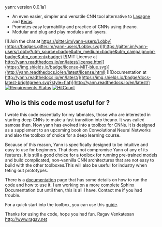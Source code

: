yann:
version 0.0.1a1 
 
* An even easier, simpler and versatile CNN tool alternative to 
    [Lasagne](https://github.com/Lasagne/Lasagne) and [Keras](https://keras.io/).
* Promotes easy learnability and practice of CNNs using theano.
* Modular and plug and play modules and layers.

[![Join the chat at https://gitter.im/yann-users/Lobby](https://badges.gitter.im/yann-users/Lobby.svg)](https://gitter.im/yann-users/Lobby?utm_source=badge&utm_medium=badge&utm_campaign=pr-badge&utm_content=badge)
[![MIT License at http://yann.readthedocs.io/en/latest/license.html](https://img.shields.io/badge/license-MIT-blue.svg)](http://yann.readthedocs.io/en/latest/license.html)
[![Documentation at http://yann.readthedocs.io/en/latest/](https://img.shields.io/badge/docs-latest-brightgreen.svg?style=flat)](http://yann.readthedocs.io/en/latest/)
[![Requirements Status](https://requires.io/github/ragavvenkatesan/yann/requirements.svg?branch=master)](https://requires.io/github/ragavvenkatesan/yann/requirements/?branch=master)
[![HitCount](https://hitt.herokuapp.com/ragavvenkatesan/yann.svg)](https://github.com/ragavvenkatesan/yann)

## Who is this code most useful for ?

I wrote this code essentially for my labmates, those who are interested in 
starting deep CNNs to make a fast transition into theano. It was called samosa then.
Now yann has evolved into a toolbox for CNNs. It is designed as a supplement to an upcoming book on 
Convolutional Neural Networks and also the toolbox of choice for a deep learning course. 

Because of this reason, Yann is specifically designed to be intuitive and easy to use for beginners.
That does not compromise Yann of any of its features. It is still a good choice for a toolbox for 
running pre-trained models and build complicated, non-vannilla CNN architectures that are not easy 
to build with the other toolboxes.This will also be useful for industry when teting out prototypes.

There is a [documentation](http://yann.readthedocs.io/en/latest/)
page that has some details on how to run the code and how to use it. I 
am working on a more complete Sphinx Documentation but until then, 
this is all I have. Contact me if you had trouble.

For a quick start into the toolbox, you can use this 
[guide](http://yann.readthedocs.io/en/latest/#quick-start).

Thanks for using the code, hope you had fun.
Ragav Venkatesan
http://www.ragav.net